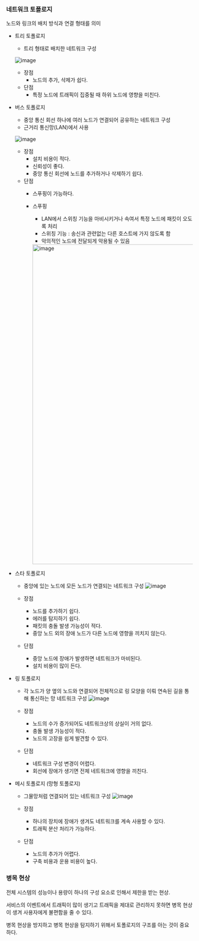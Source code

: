 ### 네트워크 토폴로지

노드와 링크의 배치 방식과 연결 형태를 의미

- 트리 토폴로지
    - 트리  형태로 배치한 네트워크 구성

    ![image](https://github.com/user-attachments/assets/209c95cc-56ab-4c3a-ad18-cf35d4687ae0)


    - 장점
        - 노드의 추가, 삭제가 쉽다.
    - 단점
        - 특정 노드에 트래픽이 집중될 때 하위 노드에 영향을 미친다.

- 버스 토폴로지
    - 중앙 통신 회선 하나에 여러 노드가 연결되어 공유하는 네트워크 구성
    - 근거리 통신망(LAN)에서 사용
    
    ![image](https://github.com/user-attachments/assets/0b40bc7f-4ee7-47a8-872f-96ef2e6170a8)
    
    - 장점
        - 설치 비용이 적다.
        - 신뢰성이 좋다.
        - 중앙 통신 회선에 노드를  추가하거나 삭제하기 쉽다.
    - 단점
        - 스푸핑이 가능하다.
        - 스푸핑
            - LAN에서 스위칭 기능을 마비시키거나 속여서 특정 노드에 패킷이 오도록 처리
            - 스위칭 기능 : 송신과 관련없는 다른 호스트에 가지 않도록 함
            - 악의적인 노드에 전달되게 악용될 수 있음
          
            <img width="864" alt="image" src="https://github.com/user-attachments/assets/248bb0e8-8f7f-484f-8b50-24cd0667273b">

    
- 스타 토폴로지
    - 중앙에 있는 노드에 모든 노드가 연결되는 네트워크 구성
    ![image](https://github.com/user-attachments/assets/a0b73f8e-a852-4431-abab-512af59ac46c)

    - 장점
        - 노드를 추가하기 쉽다.
        - 에러를 탐지하기 쉽다.
        - 패킷의 충돌 발생 가능성이 적다.
        - 중앙 노드 외의 장애 노드가 다른 노드에 영향을 끼치지 않는다.
    - 단점
        - 중앙 노드에 장애가 발생하면 네트워크가 마비된다.
        - 설치 비용이 많이 든다.

- 링 토폴로지
    - 각 노드가 양 옆의 노드와 연결되어 전체적으로 링 모양을 이뤄 연속된 길을 통해 통신하는 망 네트워크 구성
    ![image](https://github.com/user-attachments/assets/d560f46d-efed-4d55-a9d6-87bb4eed4c7c)

    
    - 장점
        - 노드의 수가 증가되어도 네트워크상의 상실이 거의 없다.
        - 충돌 발생 가능성이 적다.
        - 노드의 고장을 쉽게 발견할 수 있다.
    - 단점
        - 네트워크 구성 변경이 어렵다.
        - 회선에 장애가 생기면 전체 네트워크에 영향을 끼친다.

- 메시 토폴로지 (망형 토폴로지)
    - 그물망처럼 연결되어 있는 네트워크 구성
    ![image](https://github.com/user-attachments/assets/16e47720-d354-4d73-9785-8b3bd08487fe)

    - 장점
        - 하나의 장치에 장애가 생겨도 네트워크를 계속 사용할 수 있다.
        - 트래픽 분산 처리가 가능하다.
    - 단점
        - 노드의 추가가 어렵다.
        - 구축 비용과 운용 비용이 높다.

### 병목 현상

전체 시스템의 성능이나 용량이 하나의 구성 요소로 인해서 제한을 받는 현상.

서비스의 이벤트에서 트래픽이 많이 생기고 트래픽을 제대로 관리하지 못하면 병목 현상이 생겨 사용자에게 불편함을 줄 수 있다.

병목 현상을 방지하고 병목 현상을 탐지하기 위해서 토폴로지의 구조를 아는 것이 중요하다.
